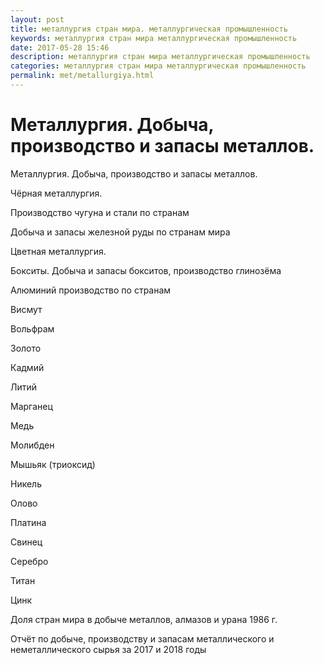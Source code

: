 ```yaml
---
layout: post
title: металлургия стран мира. металлургическая промышленность
keywords: металлургия стран мира металлургическая промышленность
date: 2017-05-28 15:46
description: металлургия стран мира металлургическая промышленность
categories: металлургия стран мира металлургическая промышленность
permalink: met/metallurgiya.html
---
```


# Металлургия. Добыча, производство и запасы металлов.




Металлургия. Добыча, производство и запасы металлов.


Чёрная металлургия. 


Производство чугуна и стали по странам


Добыча и запасы железной руды по странам мира



Цветная металлургия. 



Бокситы. Добыча и запасы бокситов, производство глинозёма


Алюминий производство по странам


Висмут


Вольфрам


Золото


Кадмий


Литий


Марганец


Медь


Молибден


Мышьяк (триоксид)


Никель


Олово


Платина


Свинец


Серебро


Титан


Цинк




Доля стран мира в добыче металлов, алмазов и урана 1986 г.


Отчёт по добыче, производству и запасам металлического и неметаллического сырья за 2017 и 2018 годы
			
			

